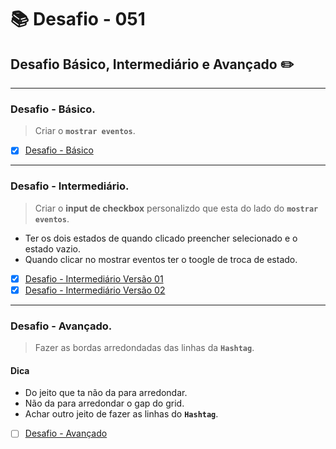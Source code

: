 # :books: Desafio - 051

## Desafio Básico, Intermediário e Avançado :pencil2:

---

### Desafio - Básico.

> Criar o **`mostrar eventos`**.


- [x] [Desafio - Básico](https://github.com/milafrn/jogo-da-velha/commit/ee0c2ce6df696b090090b6dd39c2362ae5f62bc8)

---

### Desafio - Intermediário.

> Criar o **input de checkbox** personalizdo que esta do lado do **`mostrar eventos`**.

- Ter os dois estados de quando clicado preencher selecionado e o estado vazio.
- Quando clicar no mostrar eventos ter o toogle de troca de estado.


- [x] [Desafio - Intermediário Versão 01](https://github.com/milafrn/jogo-da-velha/commit/96adbc58a81bd00138a93b4b4a76c36898153b5e)
- [x] [Desafio - Intermediário Versão 02](https://github.com/milafrn/jogo-da-velha/commit/0c419cc8baa43144911d0a18e99737cabfe85b28)

---

### Desafio - Avançado.

> Fazer as bordas arredondadas das linhas da **`Hashtag`**.

#### Dica

- Do jeito que ta não da para arredondar.
- Não da para arredondar o gap do grid.
- Achar outro jeito de fazer as linhas do **`Hashtag`**.

- [ ] [Desafio - Avançado]()
